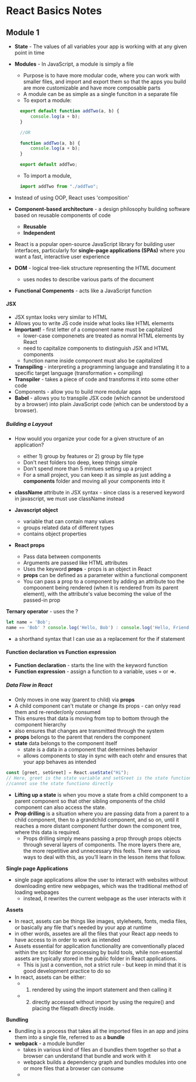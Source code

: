 # React Basics Notes
## Module 1

- **State** - The values of all variables your app is working with at any given point in time
- **Modules** - In JavaScript, a module is simply a file
  - Purpose is to have more modular code, where you can work with smaller files, and import and export them so that the apps you build are more customizable and have more composable parts
  - A module can be as simple as a single funciton in a separate file
  - To export a module:
  ```javascript
    export default function addTwo(a, b) {
        console.log(a + b);
    }

    //OR

    function addTwo(a, b) {
        console.log(a + b);
    }

    export default addTwo;
    ```
  - To import a module,
  ```javascript
    import addTwo from "./addTwo";
    ```

- Instead of using OOP, React uses 'composition'
- **Component-based architecture** - a design philosophy building software based on reusable components of code
  - **Reusable**
  - **Independent**
- React is a popular open-source JavaScript library for building user interfaces, particularly for **single-page applications (SPAs)** where you want a fast, interactive user experience
- **DOM** - logical tree-liek structure representing the HTML document
  - uses nodes to describe various parts of the document

- **Functional Compenents** - acts like a JavaScript function

#### JSX
- JSX syntax looks very similar to HTML
- Allows you to write JS code inside what looks like HTML elements
- **Important!** - first letter of a component name must be capitalized
  - lower-case componenets are treated as nomral HTML elements by React
  - need to capitalize components to distinguish JSX and HTML components
  - function name inside component must also be capitalized
- **Transpiling** - interpreting a programming language and translating it to a specific target language (transformation + compiling)
- **Transpiler** - takes a piece of code and transforms it into some other code
- Components - allow you to build more modular apps
- **Babel** - allows you to transpile JSX code (which cannot be understood by a browser) into plain JavaScript code (which can be understood by a browser).

##### Building a Layyout
- How would you organize your code for a given structure of an application?
  - either 1) group by features or 2) group by file type
  - Don't nest folders too deep, keep things simple
  - Don't spend more than 5 mintues setting up a project
  - For a small project, you can keep it as simple as just adding a **components** folder and moving all your components into it
  

- **className** attribute in JSX syntax - since class is a reserved keyword in javascript, we must use className instead
- **Javascript object**  
  - variable that can contain many values
  - groups related data of different types
  - contains object properties
- **React props**
  - Pass data between components
  - Arguments are passed like HTML attributes
  - Uses the keyword **props** - props is an object in React
  - **props** can be defined as a parameter within a functional component
  - You can pass a prop to a component by adding an attribute too the compoonent being rendered (when it is rendered from its parent element), with the attribute's value becoming the value of the passed-in prop

**Ternary operator** - uses the ?
```jsx
let name = 'Bob';
name == 'Bob' ? console.log('Hello, Bob') : console.log('Hello, Friend');

```
- a shorthand syntax that I can use as a replacement for the if statement


#### Function declaration vs Function expression
- **Function declaration** - starts the line with the keyword function
- **Function expression** - assign a function to a variable, uses = or =>.

##### Data Flow in React
- Only moves in one way (parent to child) via **props**
- A child component can't mutate or change its props - can onlyy read them and re-render/only consumed
- This ensures that data is moving from top to bottom through the component hierarchy
- also ensures that changes are transmitted through the system
- **props** belongs to the parent that renders the component
- **state** data belongs to the component itself
  - state is a data in a component that determines behavior
  - allows components to stay in sync with each otehr and ensures that your app behaves as intended 

```jsx
const [greet, setGreet] = React.useState("Hi");
// Here, greet is the state variable and setGreet is the state function (state function adds a `set` in front of the state variable name by convention)
//cannot use the state functiono directly
```

- **Lifting up a state** is when you move a state from a child component to a parent component so that other sibling omponents of the child component can also access the state.
- **Prop drilling** is a situation where you are passing data from a parent to a child component, then to a grandchild component, and so on, until it reaches a more distant component further down the component tree, where this data is required.
  - Props drilling simply means passing a prop through props objects through several layers of components. The more layers there are, the more repetitive and unnecessary this feels. There are various ways to deal with this, as you’ll learn in the lesson items that follow.

**Single page Applications**
- single page applications allow the user to interact with websites without downloading entire new webpages, which was the traditional method of loading webpages
  - instead, it rewrites the current webpage as the user interacts with it

**Assets**
- In react, assets can be things like images, styleheets, fonts, media files, or basically any file that's needed by your app at runtime
- in other words, assetes are all the files that your React app needs to have access to in order to work as intended
- Assets essential for application functionality are conventionally placed within the src folder for processing by build tools, while non-essential assets are typically stored in the public folder in React applications. 
  - This is just a convention, not a strict rule - but keep in mind that it is good development practice to do so
- In react, assets can be either:
  - 1) rendered by using the import statement and then calling it
  - 2) directly accessed without import by using the require() and placing the filepath directly inside.

**Bundling**
- Bundling is a process that takes all the imported files in an app and joins them into a single file, referred to as a **bundle**
- **webpack** - a module bundler
  - takes in various kind of files an d bundles them together so that a browser can understand that bundle and work with it
  - webpack builds a dependency graph and bundles modules into one or more files that a browser can consume
  - 